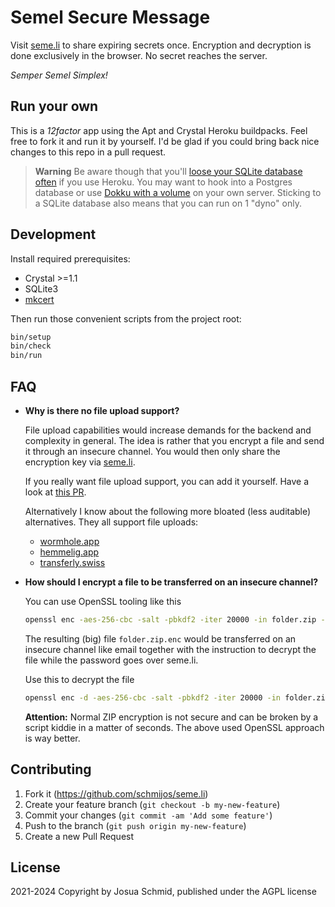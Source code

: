 # Semel Secure Message

Visit [seme.li](https://seme.li) to share expiring secrets once.
Encryption and decryption is done exclusively in the browser.
No secret reaches the server.

_Semper Semel Simplex!_

## Run your own

This is a _12factor_ app using the Apt and Crystal Heroku buildpacks.
Feel free to fork it and run it by yourself.
I'd be glad if you could bring back nice changes to this repo in a pull request.

> **Warning**
> Be aware though that you'll
[loose your SQLite database often](https://devcenter.heroku.com/articles/dynos#ephemeral-filesystem)
if you use Heroku. You may want to hook into a Postgres database
or use [Dokku with a volume](https://dokku.com/docs/advanced-usage/persistent-storage/)
on your own server.
Sticking to a SQLite database also means that you can run on 1 "dyno" only.

## Development

Install required prerequisites:

* Crystal >=1.1
* SQLite3
* [mkcert](https://github.com/FiloSottile/mkcert)

Then run those convenient scripts from the project root:

```sh
bin/setup
bin/check
bin/run
```

## FAQ

* **Why is there no file upload support?**

  File upload capabilities would increase demands for the backend and complexity in general.
  The idea is rather that you encrypt a file and send it through an insecure channel.
  You would then only share the encryption key via [seme.li](https://seme.li).
  
  If you really want file upload support, you can add it yourself.
  Have a look at [this PR](https://github.com/schmijos/seme.li/pull/3).

  Alternatively I know about the following more bloated (less auditable) alternatives.
  They all support file uploads:
  * [wormhole.app](https://wormhole.app/)
  * [hemmelig.app](https://hemmelig.app)
  * [transferly.swiss](https://www.transferly.swiss/)

* **How should I encrypt a file to be transferred on an insecure channel?**

  You can use OpenSSL tooling like this

  ```sh
  openssl enc -aes-256-cbc -salt -pbkdf2 -iter 20000 -in folder.zip -out folder.zip.enc
  ```
  
  The resulting (big) file `folder.zip.enc` would be transferred on an insecure channel
  like email together with the instruction to decrypt the file while the password
  goes over seme.li.
  
  Use this to decrypt the file
  
  ```sh
  openssl enc -d -aes-256-cbc -salt -pbkdf2 -iter 20000 -in folder.zip.enc -out folder.zip
  ```
  
  **Attention:** Normal ZIP encryption is not secure and can be broken by a script kiddie
  in a matter of seconds. The above used OpenSSL approach is way better.

## Contributing

1. Fork it (<https://github.com/schmijos/seme.li>)
2. Create your feature branch (`git checkout -b my-new-feature`)
3. Commit your changes (`git commit -am 'Add some feature'`)
4. Push to the branch (`git push origin my-new-feature`)
5. Create a new Pull Request

## License

2021-2024 Copyright by Josua Schmid, published under the AGPL license
